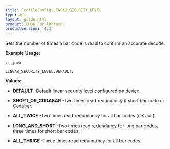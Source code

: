 ```yaml
---
title: ProfileConfig.LINEAR_SECURITY_LEVEL
type: api
layout: guide.html
product: EMDK For Android
productversion: '4.1'
---
```



Sets the number of times a bar code is read to confirm an accurate decode.
 
 

**Example Usage:**
	
	:::java
	
	LINEAR_SECURITY_LEVEL.DEFAULT;
	


**Values:**

* **DEFAULT** -Default linear security level configured on device.

* **SHORT_OR_CODABAR** -Two times read redundancy if short bar code or Codabar.

* **ALL_TWICE** -Two times read redundancy for all bar codes (default).

* **LONG_AND_SHORT** -Two times read redundancy for long bar codes, three times for short bar codes.

* **ALL_THRICE** -Three times read redundancy for all bar codes.












